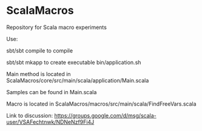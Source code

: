 ScalaMacros
===========

Repository for Scala macro experiments

Use: 

sbt/sbt compile 
to compile

sbt/sbt mkapp
to create executable bin/application.sh

Main method is located in 
ScalaMacros/core/src/main/scala/application/Main.scala 

Samples can be found in Main.scala

Macro is located in 
ScalaMacros/macros/src/main/scala/FindFreeVars.scala 


Link to discussion: https://groups.google.com/d/msg/scala-user/VSAFechtnwk/NDNeNzf9Fi4J
